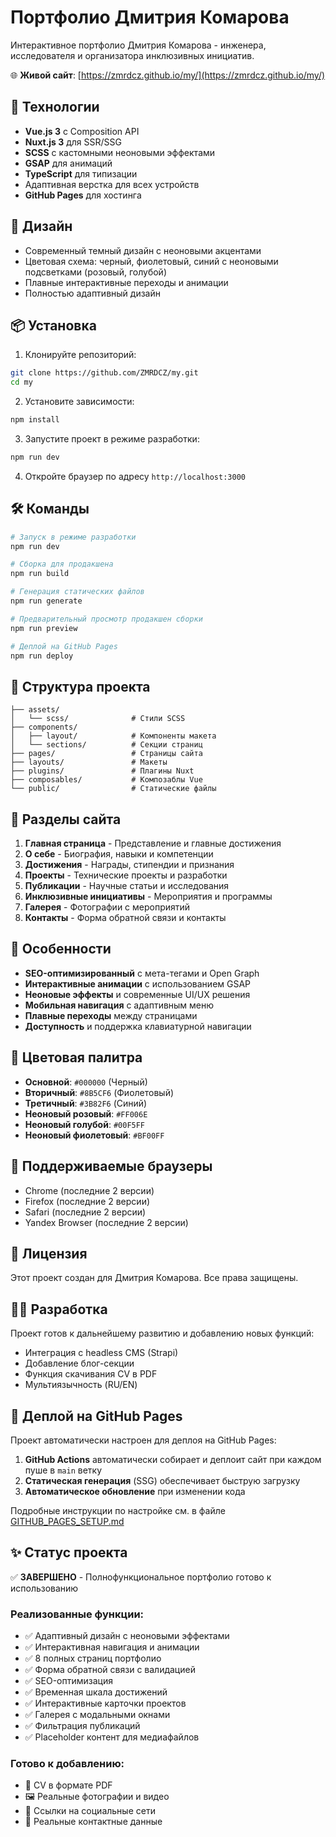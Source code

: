 # Портфолио Дмитрия Комарова

Интерактивное портфолио Дмитрия Комарова - инженера, исследователя и организатора инклюзивных инициатив.

🌐 **Живой сайт**: [https://zmrdcz.github.io/my/](https://zmrdcz.github.io/my/)

## 🚀 Технологии

- **Vue.js 3** с Composition API
- **Nuxt.js 3** для SSR/SSG
- **SCSS** с кастомными неоновыми эффектами
- **GSAP** для анимаций
- **TypeScript** для типизации
- Адаптивная верстка для всех устройств
- **GitHub Pages** для хостинга

## 🎨 Дизайн

- Современный темный дизайн с неоновыми акцентами
- Цветовая схема: черный, фиолетовый, синий с неоновыми подсветками (розовый, голубой)
- Плавные интерактивные переходы и анимации
- Полностью адаптивный дизайн

## 📦 Установка

1. Клонируйте репозиторий:
```bash
git clone https://github.com/ZMRDCZ/my.git
cd my
```

2. Установите зависимости:
```bash
npm install
```

3. Запустите проект в режиме разработки:
```bash
npm run dev
```

4. Откройте браузер по адресу `http://localhost:3000`

## 🛠️ Команды

```bash
# Запуск в режиме разработки
npm run dev

# Сборка для продакшена
npm run build

# Генерация статических файлов
npm run generate

# Предварительный просмотр продакшен сборки
npm run preview

# Деплой на GitHub Pages
npm run deploy
```

## 📁 Структура проекта

```
├── assets/
│   └── scss/              # Стили SCSS
├── components/
│   ├── layout/            # Компоненты макета
│   └── sections/          # Секции страниц
├── pages/                 # Страницы сайта
├── layouts/               # Макеты
├── plugins/               # Плагины Nuxt
├── composables/           # Композаблы Vue
└── public/                # Статические файлы
```

## 🎯 Разделы сайта

1. **Главная страница** - Представление и главные достижения
2. **О себе** - Биография, навыки и компетенции
3. **Достижения** - Награды, стипендии и признания
4. **Проекты** - Технические проекты и разработки
5. **Публикации** - Научные статьи и исследования
6. **Инклюзивные инициативы** - Мероприятия и программы
7. **Галерея** - Фотографии с мероприятий
8. **Контакты** - Форма обратной связи и контакты

## 🌟 Особенности

- **SEO-оптимизированный** с мета-тегами и Open Graph
- **Интерактивные анимации** с использованием GSAP
- **Неоновые эффекты** и современные UI/UX решения
- **Мобильная навигация** с адаптивным меню
- **Плавные переходы** между страницами
- **Доступность** и поддержка клавиатурной навигации

## 🎨 Цветовая палитра

- **Основной**: `#000000` (Черный)
- **Вторичный**: `#8B5CF6` (Фиолетовый)
- **Третичный**: `#3B82F6` (Синий)
- **Неоновый розовый**: `#FF006E`
- **Неоновый голубой**: `#00F5FF`
- **Неоновый фиолетовый**: `#BF00FF`

## 📱 Поддерживаемые браузеры

- Chrome (последние 2 версии)
- Firefox (последние 2 версии)
- Safari (последние 2 версии)
- Yandex Browser (последние 2 версии)

## 📄 Лицензия

Этот проект создан для Дмитрия Комарова. Все права защищены.

## 👨‍💻 Разработка

Проект готов к дальнейшему развитию и добавлению новых функций:

- Интеграция с headless CMS (Strapi)
- Добавление блог-секции
- Функция скачивания CV в PDF
- Мультиязычность (RU/EN)

## 🚀 Деплой на GitHub Pages

Проект автоматически настроен для деплоя на GitHub Pages:

1. **GitHub Actions** автоматически собирает и деплоит сайт при каждом пуше в `main` ветку
2. **Статическая генерация** (SSG) обеспечивает быструю загрузку
3. **Автоматическое обновление** при изменении кода

Подробные инструкции по настройке см. в файле [GITHUB_PAGES_SETUP.md](./GITHUB_PAGES_SETUP.md)

## ✨ Статус проекта

✅ **ЗАВЕРШЕНО** - Полнофункциональное портфолио готово к использованию

### Реализованные функции:
- ✅ Адаптивный дизайн с неоновыми эффектами
- ✅ Интерактивная навигация и анимации
- ✅ 8 полных страниц портфолио
- ✅ Форма обратной связи с валидацией
- ✅ SEO-оптимизация
- ✅ Временная шкала достижений
- ✅ Интерактивные карточки проектов
- ✅ Галерея с модальными окнами
- ✅ Фильтрация публикаций
- ✅ Placeholder контент для медиафайлов

### Готово к добавлению:
- 📄 CV в формате PDF
- 🖼️ Реальные фотографии и видео
- 🔗 Ссылки на социальные сети
- 📧 Реальные контактные данные 